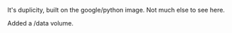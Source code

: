 It's duplicity, built on the google/python image. Not much else to see here.

Added a /data volume.
